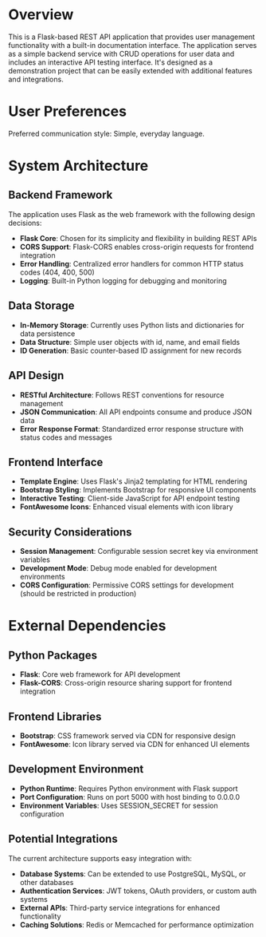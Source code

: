 # Overview

This is a Flask-based REST API application that provides user management functionality with a built-in documentation interface. The application serves as a simple backend service with CRUD operations for user data and includes an interactive API testing interface. It's designed as a demonstration project that can be easily extended with additional features and integrations.

# User Preferences

Preferred communication style: Simple, everyday language.

# System Architecture

## Backend Framework
The application uses Flask as the web framework with the following design decisions:
- **Flask Core**: Chosen for its simplicity and flexibility in building REST APIs
- **CORS Support**: Flask-CORS enables cross-origin requests for frontend integration
- **Error Handling**: Centralized error handlers for common HTTP status codes (404, 400, 500)
- **Logging**: Built-in Python logging for debugging and monitoring

## Data Storage
- **In-Memory Storage**: Currently uses Python lists and dictionaries for data persistence
- **Data Structure**: Simple user objects with id, name, and email fields
- **ID Generation**: Basic counter-based ID assignment for new records

## API Design
- **RESTful Architecture**: Follows REST conventions for resource management
- **JSON Communication**: All API endpoints consume and produce JSON data
- **Error Response Format**: Standardized error response structure with status codes and messages

## Frontend Interface
- **Template Engine**: Uses Flask's Jinja2 templating for HTML rendering
- **Bootstrap Styling**: Implements Bootstrap for responsive UI components
- **Interactive Testing**: Client-side JavaScript for API endpoint testing
- **FontAwesome Icons**: Enhanced visual elements with icon library

## Security Considerations
- **Session Management**: Configurable session secret key via environment variables
- **Development Mode**: Debug mode enabled for development environments
- **CORS Configuration**: Permissive CORS settings for development (should be restricted in production)

# External Dependencies

## Python Packages
- **Flask**: Core web framework for API development
- **Flask-CORS**: Cross-origin resource sharing support for frontend integration

## Frontend Libraries
- **Bootstrap**: CSS framework served via CDN for responsive design
- **FontAwesome**: Icon library served via CDN for enhanced UI elements

## Development Environment
- **Python Runtime**: Requires Python environment with Flask support
- **Port Configuration**: Runs on port 5000 with host binding to 0.0.0.0
- **Environment Variables**: Uses SESSION_SECRET for session configuration

## Potential Integrations
The current architecture supports easy integration with:
- **Database Systems**: Can be extended to use PostgreSQL, MySQL, or other databases
- **Authentication Services**: JWT tokens, OAuth providers, or custom auth systems
- **External APIs**: Third-party service integrations for enhanced functionality
- **Caching Solutions**: Redis or Memcached for performance optimization